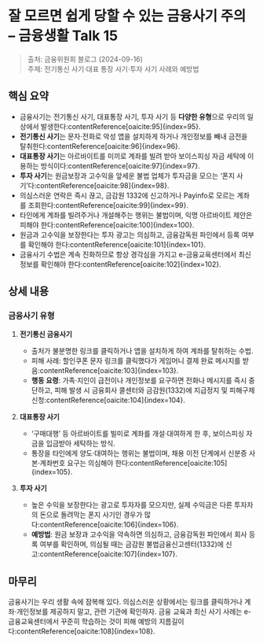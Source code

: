# 잘 모르면 쉽게 당할 수 있는 금융사기 주의 – 금융생활 Talk 15

> 출처: 금융위원회 블로그 (2024-09-16)<br>
> 주제: 전기통신 사기·대표 통장 사기·투자 사기 사례와 예방법

## 핵심 요약
- 금융사기는 전기통신 사기, 대표통장 사기, 투자 사기 등 **다양한 유형**으로 우리의 일상에서 발생한다:contentReference[oaicite:95]{index=95}.
- **전기통신 사기**는 문자·전화로 악성 앱을 설치하게 하거나 개인정보를 빼내 금전을 탈취한다:contentReference[oaicite:96]{index=96}.
- **대표통장 사기**는 아르바이트를 미끼로 계좌를 빌려 받아 보이스피싱 자금 세탁에 이용하는 방식이다:contentReference[oaicite:97]{index=97}.
- **투자 사기**는 원금보장과 고수익을 앞세운 불법 업체가 투자금을 모으는 ‘폰지 사기’다:contentReference[oaicite:98]{index=98}.
- 의심스러운 연락은 즉시 끊고, 금감원 1332에 신고하거나 Payinfo로 모르는 계좌를 조회한다:contentReference[oaicite:99]{index=99}.
- 타인에게 계좌를 빌려주거나 개설해주는 행위는 불법이며, 익명 아르바이트 제안은 피해야 한다:contentReference[oaicite:100]{index=100}.
- 원금과 고수익을 보장한다는 투자 광고는 의심하고, 금융감독원 파인에서 등록 여부를 확인해야 한다:contentReference[oaicite:101]{index=101}.
- 금융사기 수법은 계속 진화하므로 항상 경각심을 가지고 e-금융교육센터에서 최신 정보를 확인해야 한다:contentReference[oaicite:102]{index=102}.

## 상세 내용

### 금융사기 유형
1. **전기통신 금융사기**  
   - 출처가 불분명한 링크를 클릭하거나 앱을 설치하게 하여 계좌를 탈취하는 수법.  
   - 피해 사례: 할인쿠폰 문자 링크를 클릭했다가 게임머니 결제 완료 메시지를 받음:contentReference[oaicite:103]{index=103}.  
   - **행동 요령**: 가족·지인이 급전이나 개인정보를 요구하면 전화나 메시지를 즉시 중단하고, 피해 발생 시 금융회사 콜센터와 금감원(1332)에 지급정지 및 피해구제 신청:contentReference[oaicite:104]{index=104}.

2. **대표통장 사기**  
   - ‘구매대행’ 등 아르바이트를 빌미로 계좌를 개설·대여하게 한 후, 보이스피싱 자금을 입금받아 세탁하는 방식.  
   - 통장을 타인에게 양도·대여하는 행위는 불법이며, 채용 이전 단계에서 신분증 사본·계좌번호 요구는 의심해야 한다:contentReference[oaicite:105]{index=105}.

3. **투자 사기**  
   - 높은 수익을 보장한다는 광고로 투자자를 모으지만, 실제 수익금은 다른 투자자의 돈으로 돌려막는 폰지 사기인 경우가 많다:contentReference[oaicite:106]{index=106}.  
   - **예방법**: 원금 보장과 고수익을 약속하면 의심하고, 금융감독원 파인에서 회사 등록 여부를 확인하며, 의심될 때는 금감원 불법금융신고센터(1332)에 신고:contentReference[oaicite:107]{index=107}.

## 마무리
금융사기는 우리 생활 속에 잠복해 있다. 의심스러운 상황에서는 링크를 클릭하거나 계좌·개인정보를 제공하지 말고, 관련 기관에 확인하자. 금융 교육과 최신 사기 사례는 e-금융교육센터에서 꾸준히 학습하는 것이 피해 예방의 지름길이다:contentReference[oaicite:108]{index=108}.
